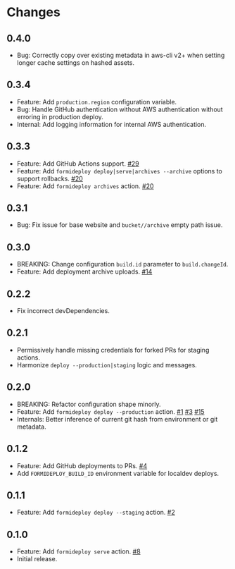 Changes
=======

## 0.4.0

* Bug: Correctly copy over existing metadata in aws-cli v2+ when setting longer cache settings on hashed assets.

## 0.3.4

* Feature: Add `production.region` configuration variable.
* Bug: Handle GitHub authentication without AWS authentication without erroring in production deploy.
* Internal: Add logging information for internal AWS authentication.

## 0.3.3

* Feature: Add GitHub Actions support.
  [#29](https://github.com/FormidableLabs/formideploy/issues/29)
* Feature: Add `formideploy deploy|serve|archives --archive` options to support rollbacks.
  [#20](https://github.com/FormidableLabs/formideploy/issues/20)
* Feature: Add `formideploy archives` action.
  [#20](https://github.com/FormidableLabs/formideploy/issues/20)

## 0.3.1

* Bug: Fix issue for base website and `bucket//archive` empty path issue.

## 0.3.0

* BREAKING: Change configuration `build.id` parameter to `build.changeId`.
* Feature: Add deployment archive uploads.
  [#14](https://github.com/FormidableLabs/formideploy/issues/14)

## 0.2.2

* Fix incorrect devDependencies.

## 0.2.1

* Permissively handle missing credentials for forked PRs for staging actions.
* Harmonize `deploy --production|staging` logic and messages.

## 0.2.0

* BREAKING: Refactor configuration shape minorly.
* Feature: Add `formideploy deploy --production` action.
    [#1](https://github.com/FormidableLabs/formideploy/issues/1)
    [#3](https://github.com/FormidableLabs/formideploy/issues/3)
    [#15](https://github.com/FormidableLabs/formideploy/issues/15)
* Internals: Better inference of current git hash from environment or git metadata.

## 0.1.2

* Feature: Add GitHub deployments to PRs.
  [#4](https://github.com/FormidableLabs/formideploy/issues/4)
* Add `FORMIDEPLOY_BUILD_ID` environment variable for localdev deploys.

## 0.1.1

* Feature: Add `formideploy deploy --staging` action.
  [#2](https://github.com/FormidableLabs/formideploy/issues/2)

## 0.1.0

* Feature: Add `formideploy serve` action.
  [#8](https://github.com/FormidableLabs/formideploy/issues/8)
* Initial release.
